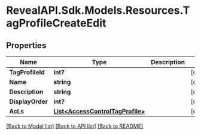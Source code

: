 # RevealAPI.Sdk.Models.Resources.TagProfileCreateEdit
## Properties

Name | Type | Description | Notes
------------ | ------------- | ------------- | -------------
**TagProfileId** | **int?** |  | [optional] 
**Name** | **string** |  | [optional] 
**Description** | **string** |  | [optional] 
**DisplayOrder** | **int?** |  | [optional] 
**AcLs** | [**List&lt;AccessControlTagProfile&gt;**](AccessControlTagProfile.md) |  | [optional] 

[[Back to Model list]](../README.md#documentation-for-models) [[Back to API list]](../README.md#documentation-for-api-endpoints) [[Back to README]](../README.md)

